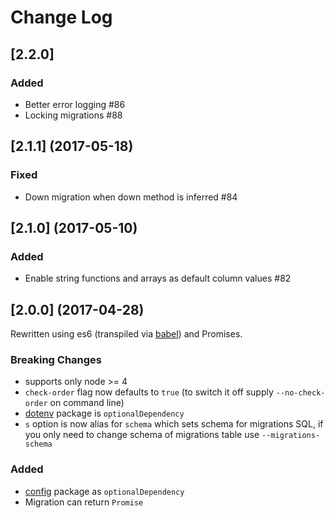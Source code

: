 # Change Log

## [2.2.0]

### Added

- Better error logging #86
- Locking migrations #88

## [2.1.1] (2017-05-18)

### Fixed

- Down migration when down method is inferred #84

## [2.1.0] (2017-05-10)

### Added

- Enable string functions and arrays as default column values #82

## [2.0.0] (2017-04-28)

Rewritten using es6 (transpiled via [babel](https://babeljs.io/)) and Promises.

### Breaking Changes

- supports only node >= 4
- `check-order` flag now defaults to `true` (to switch it off supply `--no-check-order` on command line)
- [dotenv](https://www.npmjs.com/package/dotenv) package is `optionalDependency`
- `s` option is now alias for `schema` which sets schema for migrations SQL, if you only need to change schema of migrations table use `--migrations-schema`

### Added

- [config](https://www.npmjs.com/package/config) package as `optionalDependency`
- Migration can return `Promise`
